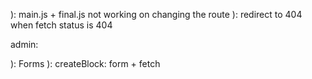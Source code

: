 
): main.js + final.js not  working on changing the route
): redirect to 404 when fetch status is 404

admin:

): Forms
): createBlock: form + fetch